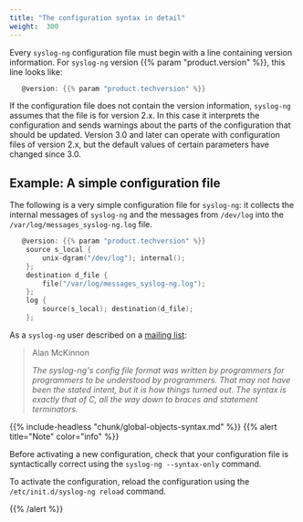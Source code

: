 ```yaml
---
title: "The configuration syntax in detail"
weight:  300
---
```

<!-- DISCLAIMER: This file is based on the syslog-ng Open Source Edition documentation https://github.com/balabit/syslog-ng-ose-guides/commit/2f4a52ee61d1ea9ad27cb4f3168b95408fddfdf2 and is used under the terms of The syslog-ng Open Source Edition Documentation License. The file has been modified by Axoflow. -->

Every `syslog-ng` configuration file must begin with a line containing version information. For `syslog-ng` version {{% param "product.version" %}}, this line looks like:

```c
   @version: {{% param "product.techversion" %}}
```

If the configuration file does not contain the version information, `syslog-ng` assumes that the file is for version 2.x. In this case it interprets the configuration and sends warnings about the parts of the configuration that should be updated. Version 3.0 and later can operate with configuration files of version 2.x, but the default values of certain parameters have changed since 3.0.

## Example: A simple configuration file

The following is a very simple configuration file for `syslog-ng`: it collects the internal messages of `syslog-ng` and the messages from `/dev/log` into the `/var/log/messages_syslog-ng.log` file.

```c
   @version: {{% param "product.techversion" %}}
    source s_local {
        unix-dgram("/dev/log"); internal();
    };
    destination d_file {
        file("/var/log/messages_syslog-ng.log");
    };
    log {
        source(s_local); destination(d_file);
    };
```

As a `syslog-ng` user described on a [mailing list](https://lists.gt.net/gentoo/user/209108):

> Alan McKinnon
> 
> *The syslog-ng's config file format was written by programmers for programmers to be understood by programmers. That may not have been the stated intent, but it is how things turned out. The syntax is exactly that of C, all the way down to braces and statement terminators.*

{{% include-headless "chunk/global-objects-syntax.md" %}} {{% alert title="Note" color="info" %}}

Before activating a new configuration, check that your configuration file is syntactically correct using the `syslog-ng --syntax-only` command.

To activate the configuration, reload the configuration using the `/etc/init.d/syslog-ng reload` command.

{{% /alert %}}
